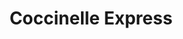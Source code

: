 ---
title: "Coccinelle Express"
url: /paris/coccinelle-express-boulevard-de-bonne-nouvelle/
shop: supermarché
---